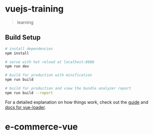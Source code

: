 # vuejs-training

> learning

## Build Setup

``` bash
# install dependencies
npm install

# serve with hot reload at localhost:8080    
npm run dev

# build for production with minification
npm run build 

# build for production and view the bundle analyzer report
npm run build --report
```

For a detailed explanation on how things work, check out the [guide](http://vuejs-templates.github.io/webpack/) and [docs for vue-loader](http://vuejs.github.io/vue-loader).
# e-commerce-vue
